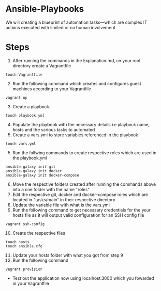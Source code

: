# Ansible-Playbooks 
We will creating a blueprint of automation tasks—which are complex IT actions executed with limited or no human involvement

# Steps
1. After running the commands in the Explanation.md, on your root directory create a Vagrantfile
```
touch Vagrantfile
```
2. Run the following command which creates and configures guest machines according to your Vagrantfile
```
vagrant up
```
3. Create a playbook.
```
touch playbook.yml
```
4. Populate the playbook with the necessary details i.e playbook name, hosts and the various tasks to automated
5. Create a vars.yml to store variables referenced in the playbook
```
touch vars.yml
```
5. Run the follwing commands to create respective roles which are used in the playbook.yml
```
ansible-galaxy init git
ansible-galaxy init docker
ansible-galaxy init docker-compose
```
6. Move the respective folders created after running the commands above into a one folder with the name "roles"
7. Edit the respective git, docker and docker-compose roles which are located in "tasks/main" in their respective directory
8. Update the variable file with what is the vars.yml
9. Run the following command to get necessary credentials for the your hosts file as it will output valid configuration for an SSH config file
```
vagrant ssh-config
```
10. Create the respective files
```
touch hosts
touch ansible.cfg
```
11. Update your hosts folder with what you got from step 9
12. Run the following command
```
vagrant provision
```
 * Test out the application now using localhost:3000 which you fowarded in your Vagrantfile


